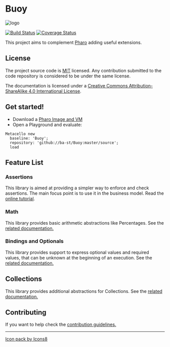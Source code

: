 # Buoy

![logo](https://maxcdn.icons8.com/Color/PNG/48/Transport/buoy-48.png)

[![Build Status](https://travis-ci.org/ba-st/Buoy.svg?branch=master)](https://travis-ci.org/ba-st/Buoy)
[![Coverage Status](https://coveralls.io/repos/github/ba-st/Buoy/badge.svg?branch=master)](https://coveralls.io/github/ba-st/Buoy?branch=master)

This project aims to complement [Pharo](www.pharo.org) adding useful extensions.

## License
The project source code is [MIT](LICENSE) licensed. Any contribution submitted to the code repository is considered to be under the same license.

The documentation is licensed under a [Creative Commons Attribution-ShareAlike 4.0 International License](http://creativecommons.org/licenses/by-sa/4.0/).

## Get started!

- Download a [Pharo Image and VM](http://get.pharo.org)
- Open a Playground and evaluate:

```smalltalk
Metacello new
  baseline: 'Buoy';
  repository: 'github://ba-st/Buoy:master/source';
  load
```

## Feature List

### Assertions

This library is aimed at providing a simpler way to enforce and check assertions. The main focus point is to use it in the business model. Read the [online tutorial](docs/Assertions.md).

### Math

This library provides basic arithmetic abstractions like Percentages. See the [related documentation.](docs/Math.md)

### Bindings and Optionals

This library provides support to express optional values and required values, that can be unknown at the beginning of an execution. See the [related documentation.](docs/BindingsAndOptionals.md)

## Collections

This library provides additional abstractions for Collections. See the [related documentation.](docs/Collections.md)

## Contributing

If you want to help check the [contribution guidelines.](CONTRIBUTING.md)

---
[Icon pack by Icons8](https://icons8.com)
